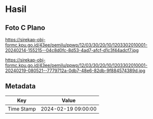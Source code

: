 # Hasil

## Foto C Plano

https://sirekap-obj-formc.kpu.go.id/43ee/pemilu/ppwp/12/03/30/20/10/1203302010001-20240214-155215--04c8d0fc-8d53-4ad7-afcf-d1c3f44adcf7.jpg

https://sirekap-obj-formc.kpu.go.id/43ee/pemilu/ppwp/12/03/30/20/10/1203302010001-20240219-080521--7779712a-0db7-48e6-82db-9f884574389d.jpg


## Metadata

| Key        | Value               |
| ---------- | ------------------- |
| Time Stamp | 2024-02-19 09:00:00 |



